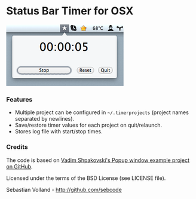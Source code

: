 # Status Bar Timer for OSX

![Screenshot](screenshot.png "Screenshot")

### Features

 * Multiple project can be configured in `~/.timerprojects` (project names separated by newlines).
 * Save/restore timer values for each project on quit/relaunch.
 * Stores log file with start/stop times.

### Credits

The code is based on [Vadim Shpakovski's Popup window example project on GitHub](https://github.com/shpakovski/Popup).

Licensed under the terms of the BSD License (see LICENSE file).

Sebastian Volland - http://github.com/sebcode